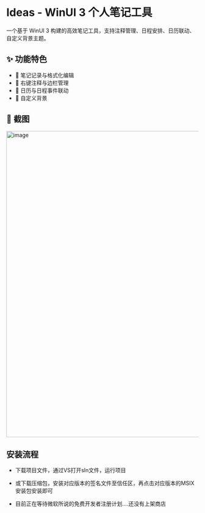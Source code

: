 # Ideas - WinUI 3 个人笔记工具
一个基于 WinUI 3 构建的高效笔记工具，支持注释管理、日程安排、日历联动、自定义背景主题。
## ✨ 功能特色

- 📝 笔记记录与格式化编辑
- 📌 右键注释与边栏管理
- 📅 日历与日程事件联动
- 🎨 自定义背景
## 📸 截图
<img width="1222" height="803" alt="image" src="https://github.com/user-attachments/assets/d91ba37a-b293-4b76-ab79-bc8bb7d6c554" />

## 安装流程

 - 下载项目文件，通过VS打开sln文件，运行项目
 
 - 或下载压缩包，安装对应版本的签名文件至信任区，再点击对应版本的MSIX安装包安装即可
  
 - 目前正在等待微软所说的免费开发者注册计划....还没有上架商店
